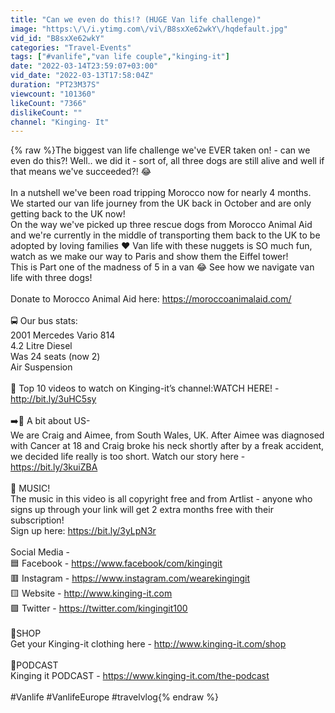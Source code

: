 ```yaml
---
title: "Can we even do this!? (HUGE Van life challenge)"
image: "https:\/\/i.ytimg.com\/vi\/B8sxXe62wkY\/hqdefault.jpg"
vid_id: "B8sxXe62wkY"
categories: "Travel-Events"
tags: ["#vanlife","van life couple","kinging-it"]
date: "2022-03-14T23:59:07+03:00"
vid_date: "2022-03-13T17:58:04Z"
duration: "PT23M37S"
viewcount: "101360"
likeCount: "7366"
dislikeCount: ""
channel: "Kinging- It"
---
```

{% raw %}The biggest van life challenge we've EVER taken on! - can we even do this?! Well.. we did it - sort of, all three dogs are still alive and well if that means we've succeeded?! 😂<br /><br />In a nutshell we've been road tripping Morocco now for nearly 4 months. We started our van life journey from the UK back in October and are only getting back to the UK now!<br />On the way we've picked up three rescue dogs from Morocco Animal Aid <br />and we're currently in the middle of transporting them back to the UK to be adopted by loving families ❤️ Van life with these nuggets is SO much fun, watch as we make our way to Paris and show them the Eiffel tower!<br />This is Part one of the madness of 5 in a van 😂  See how we navigate van life with three dogs!<br /><br />Donate to Morocco Animal Aid here:  <a rel="nofollow" target="blank" href="https://moroccoanimalaid.com/">https://moroccoanimalaid.com/</a> <br /><br />🚍 Our bus stats:<br />2001 Mercedes Vario 814<br />4.2 Litre Diesel <br />Was 24 seats (now 2) <br />Air Suspension<br /><br />🚗 Top 10 videos to watch on Kinging-it’s channel:WATCH HERE! - <a rel="nofollow" target="blank" href="http://bit.ly/3uHC5sy">http://bit.ly/3uHC5sy</a><br /><br />➡️👫 A bit about US- <br />We are Craig and Aimee, from South Wales, UK. After Aimee was diagnosed with Cancer at 18 and Craig broke his neck shortly after by a freak accident, we decided life really is too short. Watch our story here -  <a rel="nofollow" target="blank" href="https://bit.ly/3kuiZBA">https://bit.ly/3kuiZBA</a><br /><br /> 🎼 MUSIC!<br />The music in this video is all copyright free and from Artlist - anyone who signs up through your link will get 2 extra months free with their subscription!<br />Sign up here: <a rel="nofollow" target="blank" href="https://bit.ly/3yLpN3r">https://bit.ly/3yLpN3r</a><br /><br />Social Media -<br />🟦 Facebook - <a rel="nofollow" target="blank" href="https://www.facebook/com/kingingit">https://www.facebook/com/kingingit</a><br />🟥 Instagram - <a rel="nofollow" target="blank" href="https://www.instagram.com/wearekingingit">https://www.instagram.com/wearekingingit</a><br />🟨 Website - <a rel="nofollow" target="blank" href="http://www.kinging-it.com">http://www.kinging-it.com</a><br />🟪 Twitter - <a rel="nofollow" target="blank" href="https://twitter.com/kingingit100">https://twitter.com/kingingit100</a><br /><br />🌼SHOP <br /> Get your Kinging-it clothing here -  <a rel="nofollow" target="blank" href="http://www.kinging-it.com/shop">http://www.kinging-it.com/shop</a><br /><br />🌸PODCAST<br /> Kinging it PODCAST - <a rel="nofollow" target="blank" href="https://www.kinging-it.com/the-podcast">https://www.kinging-it.com/the-podcast</a><br /><br />#Vanlife #VanlifeEurope #travelvlog{% endraw %}

